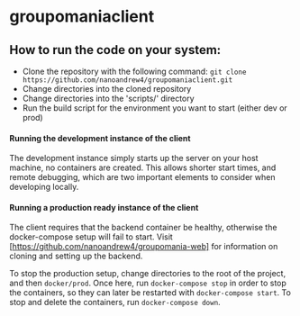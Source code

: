 # groupomaniaclient

## How to run the code on your system:  
  
- Clone the repository with the following command: `git clone https://github.com/nanoandrew4/groupomaniaclient.git`
- Change directories into the cloned repository
- Change directories into the 'scripts/' directory
- Run the build script for the environment you want to start (either dev or prod)

#### Running the development instance of the client
The development instance simply starts up the server on your host machine, no containers
are created. This allows shorter start times, and remote debugging, which are two important
elements to consider when developing locally.

#### Running a production ready instance of the client
The client requires that the backend container be healthy, otherwise the docker-compose setup
will fail to start. Visit [https://github.com/nanoandrew4/groupomania-web] for information on
cloning and setting up the backend.

To stop the production setup, change directories to the root of the project, and then `docker/prod`.
Once here, run `docker-compose stop` in order to stop the containers, so they can later be restarted
with `docker-compose start`. To stop and delete the containers, run `docker-compose down`.